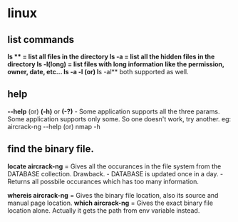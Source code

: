 # linux


## list commands
**ls **    =  list all files in the directory
**ls -a**  =  list all the hidden files in the directory
**ls -l**(long)  =  list files with long information like the permission, owner, date, etc...
**ls -a -l** (or) l**s -al** both supported as well.


## help
**--help** (or) **(-h)** or **(-?)** - Some application supports all the three params. Some application supports only some. 
                           So one doesn't work, try another.
                           eg: aircrack-ng --help  (or) nmap -h

## find the binary file.
**locate aircrack-ng**  =  Gives all the occurances in the file system from the DATABASE collection.
                       Drawback.
                           - DATABASE is updated once in a day.
                           - Returns all possbile occurances which has too many information.


**whereis aircrack-ng**  = Gives the binary file location, also its source and manual page location.
**which aircrack-ng** = Gives the exact binary file location alone. Actually it gets the path from env variable instead.
                      
